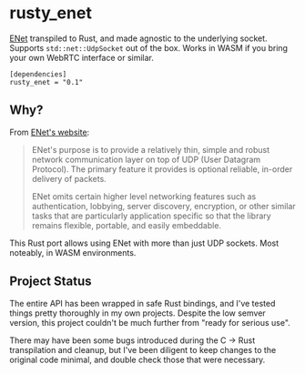 # rusty_enet

[ENet](https://github.com/lsalzman/enet) transpiled to Rust, and made agnostic to the underlying socket. Supports `std::net::UdpSocket` out of the box. Works in WASM if you bring your own WebRTC interface or similar.

```
[dependencies]
rusty_enet = "0.1"
```

## Why?

From [ENet's website](http://sauerbraten.org/enet/):

> ENet's purpose is to provide a relatively thin, simple and robust network communication layer on top of UDP (User Datagram Protocol). The primary feature it provides is optional reliable, in-order delivery of packets.
>
> ENet omits certain higher level networking features such as authentication, lobbying, server discovery, encryption, or other similar tasks that are particularly application specific so that the library remains flexible, portable, and easily embeddable.

This Rust port allows using ENet with more than just UDP sockets. Most noteably, in WASM environments.

## Project Status

The entire API has been wrapped in safe Rust bindings, and I've tested things pretty thoroughly in my own projects. Despite the low semver version, this project couldn't be much further from "ready for serious use".

There may have been some bugs introduced during the C -> Rust transpilation and cleanup, but I've been diligent to keep changes to the original code minimal, and double check those that were necessary.
